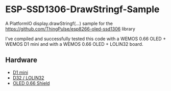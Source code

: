 # ESP-SSD1306-DrawStringf-Sample
A PlatformIO display.drawStringf(...) sample for the https://github.com/ThingPulse/esp8266-oled-ssd1306 library

I've compiled and successfully tested this code with a WEMOS 0.66 OLED + WEMOS D1 mini and with a  WEMOS 0.66 OLED + LOLIN32 board.

## Hardware

- [D1 mini](https://docs.wemos.cc/en/latest/d1/index.html)
- [D32 / LOLIN32](https://docs.wemos.cc/en/latest/d32/index.html)
- [OLED 0.66 Shield](https://docs.wemos.cc/en/latest/d1_mini_shield/oled_0_66.html)
